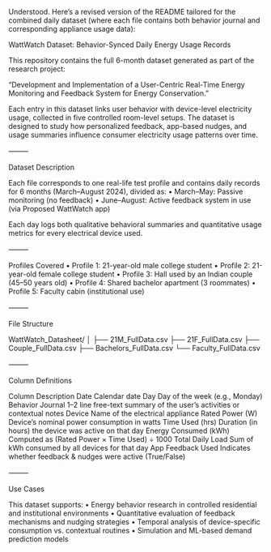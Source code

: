 Understood. Here’s a revised version of the README tailored for the combined daily dataset (where each file contains both behavior journal and corresponding appliance usage data):

WattWatch Dataset: Behavior-Synced Daily Energy Usage Records

This repository contains the full 6-month dataset generated as part of the research project:

“Development and Implementation of a User-Centric Real-Time Energy Monitoring and Feedback System for Energy Conservation.”

Each entry in this dataset links user behavior with device-level electricity usage, collected in five controlled room-level setups. The dataset is designed to study how personalized feedback, app-based nudges, and usage summaries influence consumer electricity usage patterns over time.

⸻

Dataset Description

Each file corresponds to one real-life test profile and contains daily records for 6 months (March–August 2024), divided as:
	•	March–May: Passive monitoring (no feedback)
	•	June–August: Active feedback system in use (via Proposed WattWatch app)

Each day logs both qualitative behavioral summaries and quantitative usage metrics for every electrical device used.

⸻

Profiles Covered
	•	Profile 1: 21-year-old male college student
	•	Profile 2: 21-year-old female college student
	•	Profile 3: Hall used by an Indian couple (45–50 years old)
	•	Profile 4: Shared bachelor apartment (3 roommates)
	•	Profile 5: Faculty cabin (institutional use)

⸻

File Structure

WattWatch_Datasheet/
│
├── 21M_FullData.csv
├── 21F_FullData.csv
├── Couple_FullData.csv
├── Bachelors_FullData.csv
└── Faculty_FullData.csv

⸻

Column Definitions

Column	Description
Date	Calendar date
Day	Day of the week (e.g., Monday)
Behavior Journal	1–2 line free-text summary of the user’s activities or contextual notes
Device	Name of the electrical appliance
Rated Power (W)	Device’s nominal power consumption in watts
Time Used (hrs)	Duration (in hours) the device was active on that day
Energy Consumed (kWh)	Computed as (Rated Power × Time Used) ÷ 1000
Total Daily Load	Sum of kWh consumed by all devices for that day
App Feedback Used	Indicates whether feedback & nudges were active (True/False)



⸻

Use Cases

This dataset supports:
	•	Energy behavior research in controlled residential and institutional environments
	•	Quantitative evaluation of feedback mechanisms and nudging strategies
	•	Temporal analysis of device-specific consumption vs. contextual routines
	•	Simulation and ML-based demand prediction models

